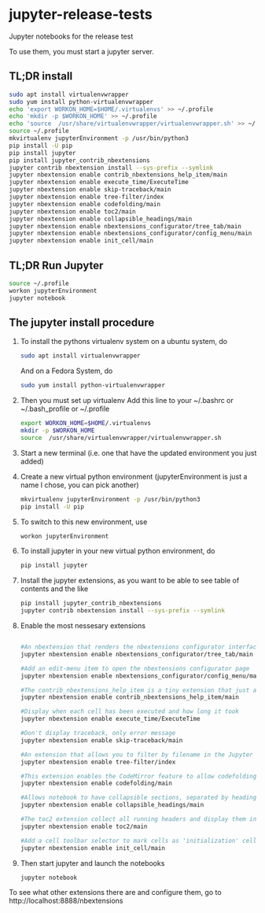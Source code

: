 # jupyter-release-tests
Jupyter notebooks for the release test


To use them, you must start a jupyter server.

## TL;DR install
```bash
sudo apt install virtualenvwrapper
sudo yum install python-virtualenvwrapper
echo 'export WORKON_HOME=$HOME/.virtualenvs' >> ~/.profile
echo 'mkdir -p $WORKON_HOME' >> ~/.profile
echo 'source  /usr/share/virtualenvwrapper/virtualenvwrapper.sh' >> ~/.profile
source ~/.profile
mkvirtualenv jupyterEnvironment -p /usr/bin/python3
pip install -U pip
pip install jupyter
pip install jupyter_contrib_nbextensions
jupyter contrib nbextension install --sys-prefix --symlink
jupyter nbextension enable contrib_nbextensions_help_item/main
jupyter nbextension enable execute_time/ExecuteTime
jupyter nbextension enable skip-traceback/main
jupyter nbextension enable tree-filter/index
jupyter nbextension enable codefolding/main
jupyter nbextension enable toc2/main
jupyter nbextension enable collapsible_headings/main
jupyter nbextension enable nbextensions_configurator/tree_tab/main
jupyter nbextension enable nbextensions_configurator/config_menu/main
jupyter nbextension enable init_cell/main
```

## TL;DR Run Jupyter
```bash
source ~/.profile
workon jupyterEnvironment
jupyter notebook
```


## The jupyter install procedure
1. To install the pythons virtualenv system on a ubuntu system, do
    ```bash
    sudo apt install virtualenvwrapper
    ```
    And on a Fedora System, do
    ```bash
    sudo yum install python-virtualenvwrapper
    ```

2. Then you must set up virtualenv
    Add this line to your ~/.bashrc or ~/.bash_profile or ~/.profile
    ```bash
    export WORKON_HOME=$HOME/.virtualenvs
    mkdir -p $WORKON_HOME
    source  /usr/share/virtualenvwrapper/virtualenvwrapper.sh
    ```

3. Start a new terminal (i.e. one that have the updated environment you just added)
    
4. Create a new virtual python environment (jupyterEnvironment is just a name I chose, you can pick another)
    ```bash
    mkvirtualenv jupyterEnvironment -p /usr/bin/python3
    pip install -U pip
    ```    
5. To switch to this new environment, use
    ```bash
    workon jupyterEnvironment
    ```    

6. To install jupyter in your new virtual python environment, do
    ```bash
    pip install jupyter
    ```
   
7. Install the jupyter extensions, as you want to be able to see table of contents and the like
    ```bash
    pip install jupyter_contrib_nbextensions
    jupyter contrib nbextension install --sys-prefix --symlink
    ```    
8. Enable the most nessesary extensions
    ```bash
    
    #An nbextension that renders the nbextensions configurator interface as a dashboard tab.
    jupyter nbextension enable nbextensions_configurator/tree_tab/main 

    #Add an edit-menu item to open the nbextensions configurator page
    jupyter nbextension enable nbextensions_configurator/config_menu/main 

    #The contrib_nbextensions_help_item is a tiny extension that just adds an item in the notebook's help menu, pointing to the jupyter_contrib_nbextensions at readthedocs.
    jupyter nbextension enable contrib_nbextensions_help_item/main
    
    #Display when each cell has been executed and how long it took
    jupyter nbextension enable execute_time/ExecuteTime

    #Don't display traceback, only error message
    jupyter nbextension enable skip-traceback/main

    #An extension that allows you to filter by filename in the Jupyter notebook file tree (aka dashboard) page.
    jupyter nbextension enable tree-filter/index

    #This extension enables the CodeMirror feature to allow codefolding in code cells
    jupyter nbextension enable codefolding/main

    #Allows notebook to have collapsible sections, separated by headings
    jupyter nbextension enable collapsible_headings/main
    
    #The toc2 extension collect all running headers and display them in a floating window, as a sidebar or with a navigation menu. 
    jupyter nbextension enable toc2/main
    
    #Add a cell toolbar selector to mark cells as 'initialization' cells. 
    jupyter nbextension enable init_cell/main
    ```
   
9. Then start jupyter and launch the notebooks
    ```bash
    jupyter notebook
    ```

To see what other extensions there are and configure them, go to http://localhost:8888/nbextensions
